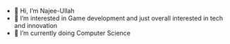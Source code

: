 - 👋 Hi, I’m Najee-Ullah
- 👀 I’m interested in Game development and just overall interested in tech and innovation
- 🌱 I’m currently doing Computer Science
